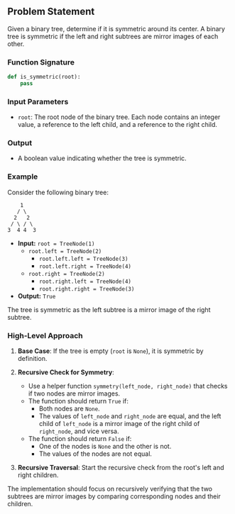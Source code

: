 ## Problem Statement

Given a binary tree, determine if it is symmetric around its center. A binary tree is symmetric if the left and right subtrees are mirror images of each other.

### Function Signature

```python
def is_symmetric(root):
    pass
```

### Input Parameters

- `root`: The root node of the binary tree. Each node contains an integer value, a reference to the left child, and a reference to the right child.

### Output

- A boolean value indicating whether the tree is symmetric.

### Example

Consider the following binary tree:

```
    1
   / \
  2   2
 / \ / \
3  4 4  3
```

- **Input:** `root = TreeNode(1)`
  - `root.left = TreeNode(2)`
    - `root.left.left = TreeNode(3)`
    - `root.left.right = TreeNode(4)`
  - `root.right = TreeNode(2)`
    - `root.right.left = TreeNode(4)`
    - `root.right.right = TreeNode(3)`
- **Output:** `True`

The tree is symmetric as the left subtree is a mirror image of the right subtree.

### High-Level Approach

1. **Base Case**: If the tree is empty (`root` is `None`), it is symmetric by definition.

2. **Recursive Check for Symmetry**:
   - Use a helper function `symmetry(left_node, right_node)` that checks if two nodes are mirror images.
   - The function should return `True` if:
     - Both nodes are `None`.
     - The values of `left_node` and `right_node` are equal, and the left child of `left_node` is a mirror image of the right child of `right_node`, and vice versa.
   - The function should return `False` if:
     - One of the nodes is `None` and the other is not.
     - The values of the nodes are not equal.

3. **Recursive Traversal**: Start the recursive check from the root's left and right children. 

The implementation should focus on recursively verifying that the two subtrees are mirror images by comparing corresponding nodes and their children.
